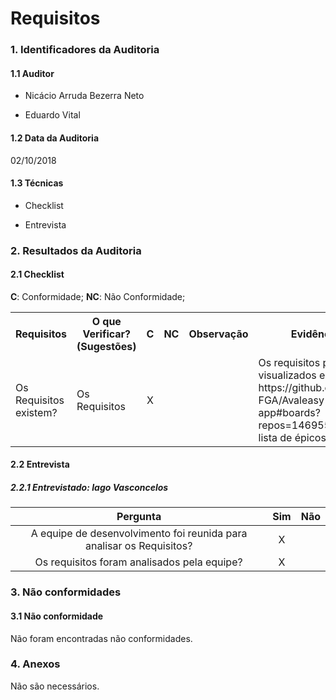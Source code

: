 Requisitos
===

### 1. Identificadores da Auditoria

#### 1.1 Auditor

- Nicácio Arruda Bezerra Neto

- Eduardo Vital

#### 1.2 Data da Auditoria

02/10/2018

#### 1.3 Técnicas

- Checklist

- Entrevista

### 2. Resultados da Auditoria

#### 2.1 Checklist

**C**: Conformidade;
**NC**: Não Conformidade;

<table>
  <tr>
    <th>Requisitos</th>
    <th>O que Verificar? (Sugestões)</th>
    <th>C</th>
    <th>NC</th>
    <th>Observação</th>
    <th>Evidências</th>
  </tr>
  <tr>
   <tr>
    <td>Os Requisitos existem?</td>
    <td rowspan="8">Os Requisitos</td>
    <td align="center"> X </td>
    <td></td>
    <td></td>
    <td>Os requisitos podem ser visualizados em: https://github.com/MPS-FGA/Avaleasy-app#boards?repos=146955480, na lista de épicos</td>
  </tr>
</table>

#### 2.2 Entrevista

##### 2.2.1 **Entrevistado**: Iago Vasconcelos

|Pergunta| Sim |Não |
|:---:|:---:|:---:|
| A equipe de desenvolvimento foi reunida para analisar os Requisitos? | X ||
| Os requisitos foram analisados pela equipe? | X ||



### 3. Não conformidades

#### 3.1 Não conformidade 

Não foram encontradas não conformidades.

### 4. Anexos

Não são necessários.
